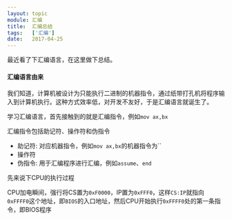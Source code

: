 ```yaml
---
layout: topic
module: 汇编
title:  汇编总结
tags:   ['汇编']
date:   2017-04-25
---
```


最近看了下汇编语言，在这里做下总结。

#### 汇编语言由来

我们知道，计算机被设计为只能执行二进制的机器指令，通过纸带打孔机将程序输入到计算机执行。这种方式效率低，对开发不友好，于是汇编语言就诞生了。

学习汇编语言，首先接触到的就是汇编指令，例如`mov ax,bx`

汇编指令包括助记符、操作符和伪指令

* 助记符: 对应机器指令，例如`mov ax,bx`的机器指令为``
* 操作符
* 伪指令: 用于汇编程序进行汇编，例如`assume`、`end`

先来说下CPU的执行过程

CPU加电瞬间，强行将CS置为`0xF0000`，IP置为`0xFFF0`，这样`CS:IP`就指向`0xFFFF0`这个地址，即`BIOS`的入口地址，然后CPU开始执行`0xFFFF0`处的第一条指令，即BIOS程序
